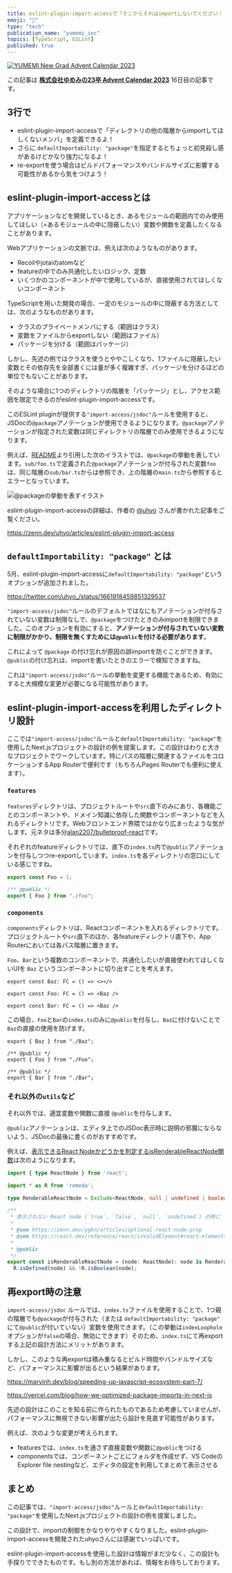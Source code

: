 ```yaml
---
title: eslint-plugin-import-accessで「そこからそれはimportしないでください！！」を防ぐ
emoji: "📁"
type: "tech"
publication_name: "yumemi_inc"
topics: [TypeScript, ESLint]
published: true
---
```



[![YUMEMI New Grad Advent Calendar 2023](https://storage.googleapis.com/zenn-user-upload/aa11e374f2f8-20231205.png)](https://qiita.com/advent-calendar/2023/yumemi-23-graduation)

この記事は [**株式会社ゆめみの23卒 Advent Calendar 2023**](https://qiita.com/advent-calendar/2023/yumemi-23-graduation) 16日目の記事です。

## 3行で

- eslint-plugin-import-accessで「ディレクトリの他の階層からimportしてほしくないメンバ」を定義できるよ！
- さらに `defaultImportability: "package"`を指定するとちょっと初見殺し感があるけどかなり強力になるよ！
- re-exportを使う場合はビルドパフォーマンスやバンドルサイズに影響する可能性があるから気をつけよう！

## eslint-plugin-import-accessとは

アプリケーションなどを開発しているとき、あるモジュールの範囲内でのみ使用してほしい（=あるモジュールの中に隠蔽したい）変数や関数を定義したくなることがあります。

Webアプリケーションの文脈では、例えば次のようなものがあります。

- Recoilやjotaiのatomなど
- featureの中でのみ共通化したいロジック、定数
- いくつかのコンポーネントが中で使用しているが、直接使用されてほしくないコンポーネント

TypeScriptを用いた開発の場合、一定のモジュールの中に隠蔽する方法としては、次のようなものがあります。

- クラスのプライベートメンバにする（範囲はクラス）
- 変数をファイルからexportしない（範囲はファイル）
- パッケージを分ける（範囲はパッケージ）

しかし、先述の例ではクラスを使うとややこしくなり、1ファイルに隠蔽したい変数とその依存先を全部書くには量が多く複雑すぎ、パッケージを分けるほどの単位でもないことがあります。

そのような場合に1つのディレクトリの階層を「パッケージ」とし、アクセス範囲を限定できるのがeslint-plugin-import-accessです。

このESLint pluginが提供する`"import-access/jsdoc"`ルールを使用すると、JSDocの`@package`アノテーションが使用できるようになります。`@package`アノテーションが指定された変数は同じディレクトリの階層でのみ使用できるようになります。

例えば、[README](https://github.com/uhyo/eslint-plugin-import-access#readme)より引用した次のイラストでは、`@package`の挙動を表しています。`sub/foo.ts`で定義された`@package`アノテーションが付与された変数`foo`は、同じ階層の`sub/bar.ts`からは参照でき、上の階層の`main.ts`から参照するとエラーとなっています。

![@packageの挙動を表すイラスト](https://storage.googleapis.com/zenn-user-upload/c56ef096a9db-20231225.png)

eslint-plugin-import-accessの詳細は、作者の [@uhyo](https://zenn.dev/uhyo) さんが書かれた記事をご覧ください。

https://zenn.dev/uhyo/articles/eslint-plugin-import-access

## `defaultImportability: "package"` とは

5月、eslint-plugin-import-accessに`defaultImportability: "package"`というオプションが追加されました。

https://twitter.com/uhyo_/status/1661918459851329537

`"import-access/jsdoc"`ルールのデフォルトではなにもアノテーションが付与されていない変数は制限なしで、`@package`をつけたときのみimportを制限できました。このオプションを有効にすると、**アノテーションが付与されていない変数に制限がかかり、制限を無くすためには`@public`を付ける必要があります**。

これによって `@package` の付け忘れが原因の誤importを防ぐことができます。`@public`の付け忘れは、importを書いたときのエラーで検知できますね。

これは`"import-access/jsdoc"`ルールの挙動を変更する機能であるため、有効にすると大規模な変更が必要になる可能性があります。

## eslint-plugin-import-accessを利用したディレクトリ設計

ここでは`"import-access/jsdoc"`ルールと`defaultImportability: "package"`を使用したNext.jsプロジェクトの設計の例を提案します。この設計はわりと大きなプロジェクトでワークしています。特にパスの階層に関連するファイルをコロケーションするApp Routerで便利です（もちろんPages Routerでも便利に使えます）。

### `features`

`features`ディレクトリは、プロジェクトルートや`src`直下のみにあり、各機能ごとのコンポーネントや、ドメイン知識に依存した関数やコンポーネントなどを入れるディレクトリです。Webフロントエンド界隈ではかなり広まったような気がします。元ネタは多分[alan2207/bulletproof-react](https://github.com/alan2207/bulletproof-react)です。

それぞれのfeatureディレクトリでは、直下の`index.ts`内で`@public`アノテーションを付与しつつre-exportしています。`index.ts`を各ディレクトリの窓口にしている感じですね。

```ts:features/foo/Foo.ts
export const Foo = 1;
```

```ts:features/foo/index.ts
/** @public */
export { Foo } from "./foo";
```

### `components`

`components`ディレクトリは、Reactコンポーネントを入れるディレクトリです。プロジェクトルートや`src`直下のほか、各featureディレクトリ直下や、App Routerにおいては各パス階層に置きます。

`Foo`、`Bar`という複数のコンポーネントで、共通化したいが直接使われてほしくないUIを `Baz` というコンポーネントに切り出すことを考えます。

```tsx:components/foobar/Baz/Baz.tsx
export const Baz: FC = () => <></>
```

```tsx:components/foobar/Foo/Foo.tsx
export const Foo: FC = () => <Baz />
```

```tsx:components/foobar/Bar/Bar.tsx
export const Bar: FC = () => <Baz />
```

この場合、`Foo`と`Bar`の`index.ts`のみに`@public`を付与し、`Baz`に付けないことで`Baz`の直接の使用を防げます。

```tsx:components/foobar/Baz/index.tsx
export { Baz } from "./Baz";
```

```tsx:components/foobar/Foo/index.tsx
/** @public */
export { Foo } from "./Foo";
```

```tsx:components/foobar/Bar/index.tsx
/** @public */
export { Bar } from "./Bar";
```


### それ以外の`utils`など

それ以外では、適宜変数や関数に直接 `@public`を付与します。

`@public`アノテーションは、エディタ上でのJSDoc表示時に説明の邪魔にならないよう、JSDocの最後に書くのがおすすめです。

例えば、[表示できるReact Nodeかどうかを判定するisRenderableReactNode関数](https://zenn.dev/ygkn/articles/optional-react-node-prop)は次のようになります。

```ts:src/utils/react/isRenderableReactNode.ts
import { type ReactNode } from 'react';

import * as R from 'remeda';

type RenderableReactNode = Exclude<ReactNode, null | undefined | boolean>;

/**
 * 表示されない React node (`true`, `false`, `null`, `undefined`) の時に `false` を、それ以外は `true` を返す
 *
 * @see https://zenn.dev/ygkn/articles/optional-react-node-prop
 * @see https://react.dev/reference/react/isValidElement#react-elements-vs-react-nodes:~:text=true%2C%20false%2C%20null%2C%20or%20undefined%20(which%20are%20not%20displayed)
 *
 * @public
 */
export const isRenderableReactNode = (node: ReactNode): node is RenderableReactNode =>
  R.isDefined(node) && !R.isBoolean(node);
```

## 再export時の注意

`import-access/jsdoc` ルールでは、`index.ts`ファイルを使用することで、1つ親の階層でも`@package`が付与された（または `defaultImportability: "package"` にて`@public`が付いていない）変数を使用できます。（この挙動は`indexLoophole`オプションが`false`の場合、無効にできます）そのため、`index.ts`にて再exportする上記の設計方法にメリットがあります。

しかし、このような再exportは積み重なるとビルド時間やバンドルサイズなど、パフォーマンスに影響が出るという結果があります。

https://marvinh.dev/blog/speeding-up-javascript-ecosystem-part-7/

https://vercel.com/blog/how-we-optimized-package-imports-in-next-js

先述の設計はこのことを知る前に作られたものであるため考慮していませんが、パフォーマンスに無視できない影響が出たら設計を見直す可能性があります。

例えば、次のような変更が考えられます。

- featuresでは、`index.ts`を通さず直接変数や関数に`@public`をつける
- componentsでは、コンポーネントごとにフォルダを作成せず、VS CodeのExplorer file nestingなど、エディタの設定を利用してまとめて表示させる

## まとめ

この記事では、`"import-access/jsdoc"`ルールと`defaultImportability: "package"`を使用したNext.jsプロジェクトの設計の例を提案しました。

この設計で、importの制御をかなりやりやすくなりました。eslint-plugin-import-accessを開発されたuhyoさんには感謝でいっぱいです。

eslint-plugin-import-accessを使用した設計は情報がまだ少なく、この設計も手探りでできたものです。もし別の方法があれば、情報をお待ちしております。
